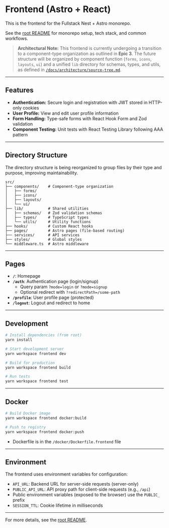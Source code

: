 # Frontend (Astro + React)

This is the frontend for the Fullstack Nest + Astro monorepo.

See the [root README](../../README.md) for monorepo setup, tech stack, and common workflows.

> **Architectural Note:** This frontend is currently undergoing a transition to a component-type
> organization as outlined in **Epic 3**. The future structure will be organized by component
> function (`forms`, `icons`, `layouts`, `ui`) and a unified `lib` directory for schemas, types, and
> utils, as defined in
> [`/docs/architecture/source-tree.md`](../../docs/architecture/source-tree.md).

---

## Features

- **Authentication:** Secure login and registration with JWT stored in HTTP-only cookies
- **User Profile:** View and edit user profile information
- **Form Handling:** Type-safe forms with React Hook Form and Zod validation
- **Component Testing:** Unit tests with React Testing Library following AAA pattern

---

## Directory Structure

The directory structure is being reorganized to group files by their type and purpose, improving
maintainability.

```tree
src/
├── components/    # Component-type organization
│   ├── forms/
│   ├── icons/
│   ├── layouts/
│   └── ui/
├── lib/           # Shared utilities
│   ├── schemas/   # Zod validation schemas
│   ├── types/     # TypeScript types
│   └── utils/     # Utility functions
├── hooks/         # Custom React hooks
├── pages/         # Astro pages (file-based routing)
├── services/      # API services
├── styles/        # Global styles
└── middleware.ts  # Astro middleware
```

---

## Pages

- **`/`**: Homepage
- **`/auth`**: Authentication page (login/signup)
  - Query param `?mode=login` or `?mode=signup`
  - Optional redirect with `?redirectPath=/some-path`
- **`/profile`**: User profile page (protected)
- **`/logout`**: Logout and redirect to home

---

## Development

```bash
# Install dependencies (from root)
yarn install

# Start development server
yarn workspace frontend dev

# Build for production
yarn workspace frontend build

# Run tests
yarn workspace frontend test
```

---

## Docker

```bash
# Build Docker image
yarn workspace frontend docker:build

# Push to registry
yarn workspace frontend docker:push
```

- Dockerfile is in the `/docker/Dockerfile.frontend` file

---

## Environment

The frontend uses environment variables for configuration:

- `API_URL`: Backend URL for server-side requests (server-only)
- `PUBLIC_API_URL`: API proxy path for client-side requests (e.g., `/api`)
- Public environment variables (exposed to the browser) use the `PUBLIC_` prefix
- `SESSION_TTL`: Cookie lifetime in milliseconds

---

For more details, see the [root README](../../README.md).
